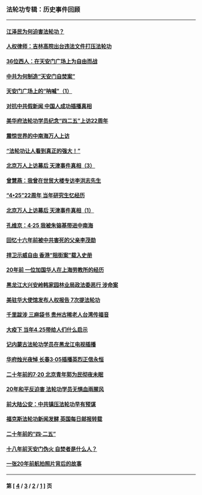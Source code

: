 ### 法轮功专辑：历史事件回顾
---
#### [江泽民为何迫害法轮功？](../../pages/nf5793/n13876324.md?05160430) 
#### [人权律师：吉林高院出台违法文件打压法轮功](../../pages/nf5793/n13825665.md?05160430) 
#### [36位西人：在天安门广场上为自由而战](../../pages/nf5793/n13390029.md?05160430) 
#### [中共为何制造“天安门自焚案”](../../pages/nf5793/n13183270.md?05160430) 
#### [天安门广场上的“呐喊”（1）](../../pages/nf5793/n13105277.md?05160430) 
#### [对抗中共假新闻 中国人成功插播真相](../../pages/nf5793/n12910618.md?05160430) 
#### [美华府法轮功学员纪念“四二五”上访22周年](../../pages/nf5793/n12904445.md?05160430) 
#### [震惊世界的中南海万人上访](../../pages/nf5793/n12903976.md?05160430) 
#### [“法轮功让人看到真正的强大！”](../../pages/nf5793/n12903195.md?05160430) 
#### [北京万人上访幕后 天津事件真相（3）](../../pages/nf5793/n12902807.md?05160430) 
#### [曾慧燕：我曾在世贸大楼专访李洪志先生](../../pages/nf5793/n12898729.md?05160430) 
#### [“4•25”22周年 当年研究生忆经历](../../pages/nf5793/n12894152.md?05160430) 
#### [北京万人上访幕后 天津事件真相（1）](../../pages/nf5793/n12885174.md?05160430) 
#### [孔维京：4·25 我被朱镕基带进中南海](../../pages/nf5793/n12864987.md?05160430) 
#### [回忆十六年前被中共害死的父亲李茂勋](../../pages/nf5793/n12880270.md?05160430) 
#### [捍卫示威自由 香港“阻街案”载入史册](../../pages/nf5793/n12811245.md?05160430) 
#### [20年前 一位加国华人在上海劳教所的经历](../../pages/nf5793/n12707932.md?05160430) 
#### [黑龙江大兴安岭韩家园林业局政法委恶行 涉命案](../../pages/nf5793/n12622815.md?05160430) 
#### [美驻华大使馆发布人权报告 7次提法轮功](../../pages/nf5793/n12520541.md?05160430) 
#### [千里跋涉 三麻袋书 贵州古稀老人台湾传福音](../../pages/nf5793/n12198750.md?05160430) 
#### [大疫下 当年4.25带给人们什么启示](../../pages/nf5793/n12058565.md?05160430) 
#### [记内蒙古法轮功学员在黑龙江电视插播](../../pages/nf5793/n11699194.md?05160430) 
#### [华府烛光夜悼 长春3·05插播英烈正信永恒](../../pages/nf5793/n11397432.md?05160430) 
#### [二十年前的7·20 北京青年郭为民彻夜未眠](../../pages/nf5793/n11354195.md?05160430) 
#### [20年和平反迫害 法轮功学员无惧血雨腥风](../../pages/nf5793/n11348279.md?05160430) 
#### [前大陆公安：中共镇压法轮功早有预谋](../../pages/nf5793/n11352168.md?05160430) 
#### [福克斯法轮功新闻发酵  英国每日邮报转载](../../pages/nf5793/n11285952.md?05160430) 
#### [二十年前的“四·二五”](../../pages/nf5793/n11207639.md?05160430) 
#### [十八年前天安门伪火 自焚者是什么人？](../../pages/nf5793/n10996556.md?05160430) 
#### [一张20年前航拍照片背后的故事](../../pages/nf5793/n10693797.md?05160430) 

---
#### 第 [ [4](./4.md?05160430) / [3](./3.md?05160430) / [2](./2.md?05160430) / [1](./1.md?05160430) ] 页
